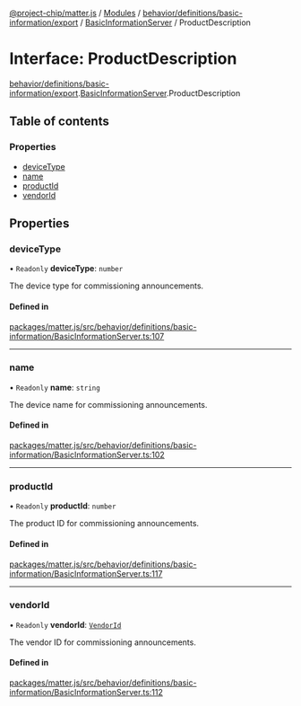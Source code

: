 [@project-chip/matter.js](../README.md) / [Modules](../modules.md) / [behavior/definitions/basic-information/export](../modules/behavior_definitions_basic_information_export.md) / [BasicInformationServer](../modules/behavior_definitions_basic_information_export.BasicInformationServer.md) / ProductDescription

# Interface: ProductDescription

[behavior/definitions/basic-information/export](../modules/behavior_definitions_basic_information_export.md).[BasicInformationServer](../modules/behavior_definitions_basic_information_export.BasicInformationServer.md).ProductDescription

## Table of contents

### Properties

- [deviceType](behavior_definitions_basic_information_export.BasicInformationServer.ProductDescription.md#devicetype)
- [name](behavior_definitions_basic_information_export.BasicInformationServer.ProductDescription.md#name)
- [productId](behavior_definitions_basic_information_export.BasicInformationServer.ProductDescription.md#productid)
- [vendorId](behavior_definitions_basic_information_export.BasicInformationServer.ProductDescription.md#vendorid)

## Properties

### deviceType

• `Readonly` **deviceType**: `number`

The device type for commissioning announcements.

#### Defined in

[packages/matter.js/src/behavior/definitions/basic-information/BasicInformationServer.ts:107](https://github.com/project-chip/matter.js/blob/904d0c9b952b91f28a21803759c5e5c66ee4d272/packages/matter.js/src/behavior/definitions/basic-information/BasicInformationServer.ts#L107)

___

### name

• `Readonly` **name**: `string`

The device name for commissioning announcements.

#### Defined in

[packages/matter.js/src/behavior/definitions/basic-information/BasicInformationServer.ts:102](https://github.com/project-chip/matter.js/blob/904d0c9b952b91f28a21803759c5e5c66ee4d272/packages/matter.js/src/behavior/definitions/basic-information/BasicInformationServer.ts#L102)

___

### productId

• `Readonly` **productId**: `number`

The product ID for commissioning announcements.

#### Defined in

[packages/matter.js/src/behavior/definitions/basic-information/BasicInformationServer.ts:117](https://github.com/project-chip/matter.js/blob/904d0c9b952b91f28a21803759c5e5c66ee4d272/packages/matter.js/src/behavior/definitions/basic-information/BasicInformationServer.ts#L117)

___

### vendorId

• `Readonly` **vendorId**: [`VendorId`](../modules/datatype_export.md#vendorid)

The vendor ID for commissioning announcements.

#### Defined in

[packages/matter.js/src/behavior/definitions/basic-information/BasicInformationServer.ts:112](https://github.com/project-chip/matter.js/blob/904d0c9b952b91f28a21803759c5e5c66ee4d272/packages/matter.js/src/behavior/definitions/basic-information/BasicInformationServer.ts#L112)
